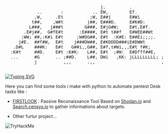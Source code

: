 <pre align="center">
                                                                                     
                                                                                     
                                                                                     
                                    j.         .                                  t  
            ..       :           .. EW,        Ef.                    .. GEEEEEEELEj 
           ,W,     .Et          ;W, E##j       E#Wi                  ;W, ,;;L#K;;.E#,
          t##,    ,W#t         j##, E###D.     E#K#D:               j##,    t#E   E#t
         L###,   j###t        G###, E#jG#W;    E#t,E#f.            G###,    t#E   E#t
       .E#j##,  G#fE#t      :E####, E#t t##f   E#WEE##Wt         :E####,    t#E   E#t
      ;WW; ##,:K#i E#t     ;W#DG##, E#t  :K#E: E##Ei;;;;.       ;W#DG##,    t#E   E#t
     j#E.  ##f#W,  E#t    j###DW##, E#KDDDD###iE#DWWt          j###DW##,    t#E   E#t
   .D#L    ###K:   E#t   G##i,,G##, E#f,t#Wi,,,E#t f#K;       G##i,,G##,    t#E   E#t
  :K#t     ##D.    E#t :K#K:   L##, E#t  ;#W:  E#Dfff##E,   :K#K:   L##,    t#E   E#t
  ...      #G      .. ;##D.    L##, DWi   ,KK: jLLLLLLLLL; ;##D.    L##,     fE   E#t
           j          ,,,      .,,                         ,,,      .,,       :   ,;.
                                                                                     
</pre>

<a href="https://git.io/typing-svg">
  <img src="https://readme-typing-svg.demolab.com?font=Fira+Code&pause=1000&color=4EB657&random=false&width=435&lines=Wake+Up%2C+NEO+!" alt="Typing SVG" />
</a>

<p> Here you can find some tools i make with python to automate pentest Desk tasks like :

  <ul>
   <li>  <a href="#"> FIRSTLOOK</a> : Passive Reconaissance Tool Based on <a href="Shodan.io">Shodan.io</a> and <a href="search.censys.io">Search.censys.io</a> to gather informations about targets.</p></li>
   <li>Other furtur project...</li>
  </ul>
</p>

<p>
  
</p>


<img align="left" src="https://tryhackme-badges.s3.amazonaws.com/Marbati.png" alt="TryHackMe">



